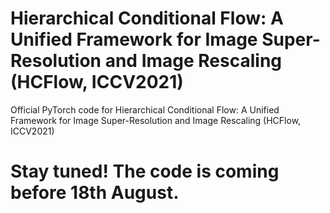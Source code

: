 # Hierarchical Conditional Flow: A Unified Framework for Image Super-Resolution and Image Rescaling (HCFlow, ICCV2021)
Official PyTorch code for Hierarchical Conditional Flow: A Unified Framework for Image Super-Resolution and Image Rescaling (HCFlow, ICCV2021) 

# Stay tuned! The code is coming before 18th August.
